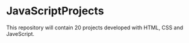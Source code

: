 # JavaScriptProjects
This repository will contain 20 projects developed with HTML, CSS and JaveScript.
